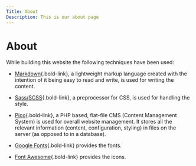 ```yaml
---
Title: About
Description: This is our about page
---
```


About
=================

While building this website the following techniques have been used:

- [Markdown](https://daringfireball.net/projects/markdown/){.bold-link}, a lightweight markup language created with the intention of it being easy to read and write, is used for writing the content.

- [Sass/SCSS](https://sass-lang.com/){.bold-link}, a preprocessor for CSS, is used for handling the style.

- [Pico](https://picocms.org/){.bold-link}, a PHP based, flat-file CMS (Content Management System) is used for overall website management. It stores all the relevant information (content, configuration, styling) in files on the server (as opposed to in a database).

- [Google Fonts](https://fonts.google.com/){.bold-link} provides the fonts.

- [Font Awesome](https://fontawesome.com/){.bold-link} provides the icons.